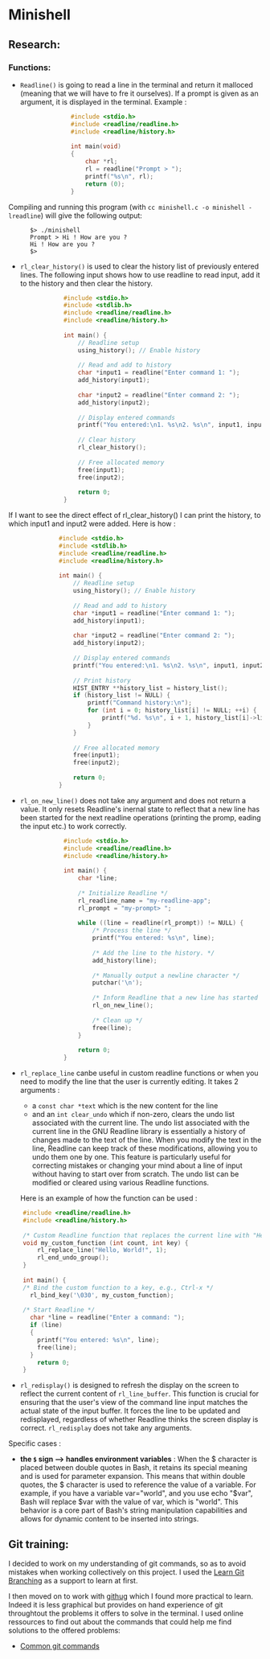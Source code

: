 # Minishell

## Research:

### Functions:

* ```Readline()``` is going to read a line in the terminal and return it malloced (meaning that we will have to fre it ourselves). If a prompt is given as an argument, it is displayed in the terminal. Example :

  ```c
                #include <stdio.h>
                #include <readline/readline.h>
                #include <readline/history.h>
            
                int main(void)
                {
                    char *rl;
                    rl = readline("Prompt > ");
                    printf("%s\n", rl);
                    return (0);
                }
  ```

Compiling and running this program (with ```cc minishell.c -o minishell -lreadline```) will give the following output:

  ```
        $> ./minishell
        Prompt > Hi ! How are you ?
        Hi ! How are you ?
        $>
  ```

* ```rl_clear_history()``` is used to clear the history list of previously entered lines. The following input shows how to use readline to read input, add it to the history and then clear the history.

    ```c
                #include <stdio.h>
                #include <stdlib.h>
                #include <readline/readline.h>
                #include <readline/history.h>
                
                int main() {
                    // Readline setup
                    using_history(); // Enable history
                
                    // Read and add to history
                    char *input1 = readline("Enter command 1: ");
                    add_history(input1);
                
                    char *input2 = readline("Enter command 2: ");
                    add_history(input2);
                
                    // Display entered commands
                    printf("You entered:\n1. %s\n2. %s\n", input1, input2);
                
                    // Clear history
                    rl_clear_history();
                
                    // Free allocated memory
                    free(input1);
                    free(input2);
                
                    return 0;
                }
    ```

If I want to see the direct effect of rl_clear_history() I can print the history, to which input1 and input2 were added. Here is how :

  ```c
                #include <stdio.h>
                #include <stdlib.h>
                #include <readline/readline.h>
                #include <readline/history.h>
                
                int main() {
                    // Readline setup
                    using_history(); // Enable history
                
                    // Read and add to history
                    char *input1 = readline("Enter command 1: ");
                    add_history(input1);
                
                    char *input2 = readline("Enter command 2: ");
                    add_history(input2);
                
                    // Display entered commands
                    printf("You entered:\n1. %s\n2. %s\n", input1, input2);
                
                    // Print history
                    HIST_ENTRY **history_list = history_list();
                    if (history_list != NULL) {
                        printf("Command history:\n");
                        for (int i = 0; history_list[i] != NULL; ++i) {
                            printf("%d. %s\n", i + 1, history_list[i]->line);
                        }
                    }
                
                    // Free allocated memory
                    free(input1);
                    free(input2);
                
                    return 0;
                }
  ```

- ```rl_on_new_line()``` does not take any argument and does not return a value. It only resets Readline's inernal state to reflect that a new line has been started for the next readline operations (printing the promp, eading the input etc.) to work correctly.

    ```c
                #include <stdio.h>
                #include <readline/readline.h>
                #include <readline/history.h>
                
                int main() {
                    char *line;
                
                    /* Initialize Readline */
                    rl_readline_name = "my-readline-app";
                    rl_prompt = "my-prompt> ";
                
                    while ((line = readline(rl_prompt)) != NULL) {
                        /* Process the line */
                        printf("You entered: %s\n", line);
                
                        /* Add the line to the history. */
                        add_history(line);
                
                        /* Manually output a newline character */
                        putchar('\n');
                
                        /* Inform Readline that a new line has started */
                        rl_on_new_line();
                
                        /* Clean up */
                        free(line);
                    }
                
                    return 0;
                }
    ```

- ```rl_replace_line``` canbe useful in custom readline functions or when you need to modify the line that the user is currently editing. It takes 2 arguments :

    - a ```const char *text``` which is the new content for the line
    - and an ```int clear_undo``` which if non-zero, clears the undo list associated with the current line. The undo list associated with the current line in           the GNU Readline library is essentially a history of changes made to the text of the line. When you modify the text in the line, Readline can keep track           of these modifications, allowing you to undo them one by one. This feature is particularly useful for correcting mistakes or changing your mind about a            line of input without having to start over from scratch. The undo list can be modified or cleared using various Readline functions.

  Here is an example of how the function can be used :

```c
    #include <readline/readline.h>
    #include <readline/history.h>
    
    /* Custom Readline function that replaces the current line with "Hello, World!" */
    void my_custom_function (int count, int key) {
        rl_replace_line("Hello, World!", 1);
        rl_end_undo_group();
    }
    
    int main() {
    /* Bind the custom function to a key, e.g., Ctrl-x */
      rl_bind_key('\030', my_custom_function);
    
    /* Start Readline */
      char *line = readline("Enter a command: ");
      if (line) 
      {
        printf("You entered: %s\n", line);
        free(line);
      }
        return 0;
    }
```

- ```rl_redisplay()``` is designed to refresh the display on the screen to reflect the current content of ```rl_line_buffer```. This function is crucial for ensuring that the user's view of the command line input matches the actual state of the input buffer. It forces the line to be updated and redisplayed, regardless of whether Readline thinks the screen display is correct. ```rl_redisplay``` does not take any arguments.

Specific cases :

* **the ```$``` sign --> handles environment variables** : When the $ character is placed between double quotes in Bash, it retains its special meaning and is used for parameter expansion. This means that within double quotes, the $ character is used to reference the value of a variable. For example, if you have a variable var="world", and you use echo "$var", Bash will replace $var with the value of var, which is "world". This behavior is a core part of Bash's string manipulation capabilities and allows for dynamic content to be inserted into strings.


## Git training:

I decided to work on my understanding of git commands, so as to avoid mistakes when working collectively on this project. I used the [Learn Git Branching](https://learngitbranching.js.org/) as a support to learn at first.

I then moved on to work with [githug](https://github.com/Gazler/githug) which I found more practical to learn. Indeed it is less graphical but provides on hand experience of git throughtout the problems it offers to solve in the terminal. I used online ressources to find out about the commands that could help me find solutions to the offered problems:
- [Common git commands](http://guides.beanstalkapp.com/version-control/common-git-commands.html)
